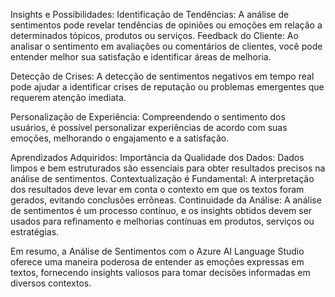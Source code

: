 Insights e Possibilidades:
Identificação de Tendências: A análise de sentimentos pode revelar tendências de opiniões ou emoções em relação a determinados tópicos, produtos ou serviços.
Feedback do Cliente: Ao analisar o sentimento em avaliações ou comentários de clientes, você pode entender melhor sua satisfação e identificar áreas de melhoria.

Detecção de Crises: A detecção de sentimentos negativos em tempo real pode ajudar a identificar crises de reputação ou problemas emergentes que requerem atenção imediata.

Personalização de Experiência: Compreendendo o sentimento dos usuários, é possível personalizar experiências de acordo com suas emoções, melhorando o engajamento e a satisfação.

Aprendizados Adquiridos:
Importância da Qualidade dos Dados: Dados limpos e bem estruturados são essenciais para obter resultados precisos na análise de sentimentos.
Contextualização é Fundamental: A interpretação dos resultados deve levar em conta o contexto em que os textos foram gerados, evitando conclusões errôneas.
Continuidade da Análise: A análise de sentimentos é um processo contínuo, e os insights obtidos devem ser usados para refinamento e melhorias contínuas em produtos, serviços ou estratégias.

Em resumo, a Análise de Sentimentos com o Azure AI Language Studio oferece uma maneira poderosa de entender as emoções expressas em textos, fornecendo insights valiosos para tomar decisões informadas em diversos contextos.
